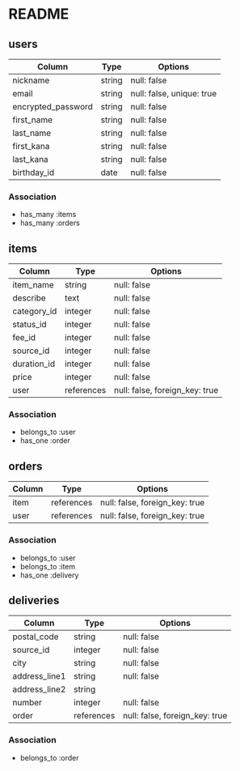 # README

##  users

| Column             | Type   | Options                   |
| ------------------ | ------ | ------------------------- |
| nickname           | string | null: false               |
| email              | string | null: false, unique: true |
| encrypted_password | string | null: false               |
| first_name         | string | null: false               |
| last_name          | string | null: false               |
| first_kana         | string | null: false               |
| last_kana          | string | null: false               |
| birthday_id        | date   | null: false               |


### Association

- has_many :items
- has_many :orders


##  items

| Column         | Type       | Options                        |
| -------------- | ---------- | ------------------------------ |
| item_name      | string     | null: false                    |
| describe       | text       | null: false                    |
| category_id    | integer    | null: false                    |
| status_id      | integer    | null: false                    |
| fee_id         | integer    | null: false                    |
| source_id      | integer    | null: false                    |
| duration_id    | integer    | null: false                    |
| price          | integer    | null: false                    |
| user           | references | null: false, foreign_key: true |

### Association

- belongs_to :user
- has_one :order

##  orders

| Column         | Type      | Options                                   |
| -------------- | --------- | ----------------------------------------- |
| item           | references| null: false, foreign_key: true            |
| user           | references| null: false, foreign_key: true            |


### Association

- belongs_to :user
- belongs_to :item
- has_one :delivery

##  deliveries

| Column             | Type       | Options                        |
| ------------------ | ---------- | ------------------------------ |
| postal_code        | string     | null: false                    |
| source_id          | integer    | null: false                    |
| city               | string     | null: false                    |
| address_line1      | string     | null: false                    |
| address_line2      | string     |                                |
| number             | integer    | null: false                    |
| order              | references | null: false, foreign_key: true |

### Association

- belongs_to :order
